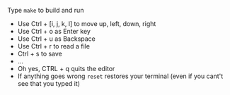 Type ```make``` to build and run

- Use Ctrl + [i, j, k, l] to move up, left, down, right
- Use Ctrl + o as Enter key
- Use Ctrl + u as Backspace
- Use Ctrl + r to read a file
- Ctrl + s to save
- ...
- Oh yes, CTRL + q quits the editor
- If anything goes wrong ```reset``` restores your terminal (even if you cant't see that you typed it)
